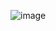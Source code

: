 ![image](https://github.com/ilrexho2011/Project-EULER-Possible-Solutions-Problems-201_to_300/assets/61479363/652a3004-7ca3-4965-9baa-72249796c470)

